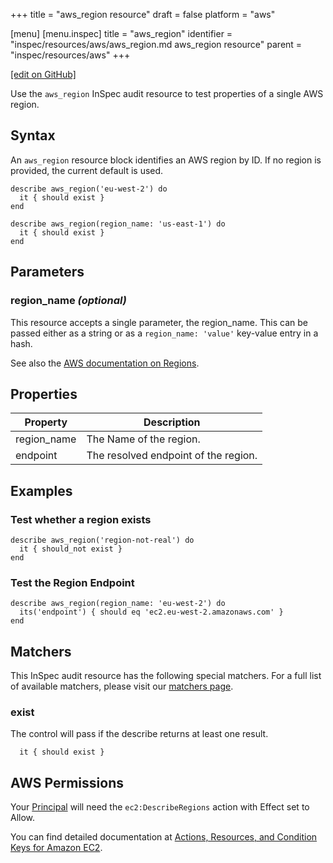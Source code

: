 +++
title = "aws_region resource"
draft = false
platform = "aws"

[menu]
  [menu.inspec]
    title = "aws_region"
    identifier = "inspec/resources/aws/aws_region.md aws_region resource"
    parent = "inspec/resources/aws"
+++

[\[edit on GitHub\]](https://github.com/inspec/inspec-aws/blob/master/docs/resources/aws_region.md)

Use the `aws_region` InSpec audit resource to test properties of a single AWS region.

## Syntax

An `aws_region` resource block identifies an AWS region by ID. If no region is provided, the current default is used.

    describe aws_region('eu-west-2') do
      it { should exist }
    end

    describe aws_region(region_name: 'us-east-1') do
      it { should exist }
    end

## Parameters

### region_name _(optional)_

This resource accepts a single parameter, the region_name.
This can be passed either as a string or as a `region_name: 'value'` key-value entry in a hash.

See also the [AWS documentation on Regions](https://docs.aws.amazon.com/AWSEC2/latest/UserGuide/using-regions-availability-zones.html).

## Properties

| Property    | Description                          |
| ----------- | ------------------------------------ |
| region_name | The Name of the region.              |
| endpoint    | The resolved endpoint of the region. |

## Examples

### Test whether a region exists

    describe aws_region('region-not-real') do
      it { should_not exist }
    end

### Test the Region Endpoint

    describe aws_region(region_name: 'eu-west-2') do
      its('endpoint') { should eq 'ec2.eu-west-2.amazonaws.com' }
    end

## Matchers

This InSpec audit resource has the following special matchers. For a full list of available matchers, please visit our [matchers page](/inspec/matchers/).

### exist

The control will pass if the describe returns at least one result.

      it { should exist }

## AWS Permissions

Your [Principal](https://docs.aws.amazon.com/IAM/latest/UserGuide/intro-structure.html#intro-structure-principal) will need the `ec2:DescribeRegions` action with Effect set to Allow.

You can find detailed documentation at [Actions, Resources, and Condition Keys for Amazon EC2](https://docs.aws.amazon.com/IAM/latest/UserGuide/list_amazonec2.html).
